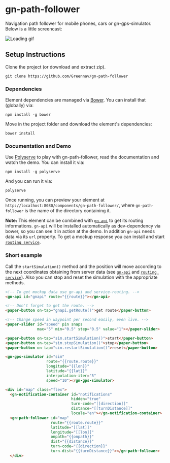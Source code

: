 # gn-path-follower

Navigation path follower for mobile phones, cars or gn-gps-simulator. Below is a little screencast:

![Loading gif](https://cloud.githubusercontent.com/assets/9342018/17696472/d6acaabe-63ae-11e6-94ed-f1354a0837a4.gif)

## Setup Instructions

Clone the project (or download and extract zip).

```
git clone https://github.com/Greennav/gn-path-follower
```

### Dependencies

Element dependencies are managed via [Bower](http://bower.io/). You can install that (globally) via:

```
npm install -g bower
```

Move in the project folder and download the element's dependencies:

```
bower install
```

### Documentation and Demo

Use [Polyserve](https://github.com/PolymerLabs/polyserve) to play with gn-path-follower, read the documentation and watch the demo. You can install it via:

```
npm install -g polyserve
```

And you can run it via:

```
polyserve
```

Once running, you can preview your element at `http://localhost:8080/components/gn-path-follower/`, where `gn-path-follower` is the name of the directory containing it.

**Note:** This element can be combined with [`gn-api`](https://github.com/Greennav/gn-api) to get its routing informations. `gn-api` will be installed automatically as dev-dependency via bower, so you can see it in action at the demo. In addition `gn-api` needs data via its `url` property. To get a mockup response you can install and start [`routing service`](https://github.com/Greennav/service-routing).

### Short example

Call the `startSimulation()` method and the position will move according to the next coordinates obtaining from server data (see [`gn-api`](https://github.com/Greennav/gn-api) and [`routing service`](https://github.com/Greennav/service-routing)). Also you can stop and reset the simulation with the appropriate methods.

```html
<!-- To get mockup data use gn-api and service-routing. -->
<gn-api id="gnapi" route="{{route}}"></gn-api>

<!-- Don't forget to get the route. -->
<paper-button on-tap="gnapi.getRoute()">get route</paper-button>

<!-- Change speed in waypoint per second easily, even live. -->
<paper-slider id="speed" pin snaps
              max="5" min="0.5" step="0.5" value="1"></paper-slider>

<paper-button on-tap="sim.startSimulation()">start</paper-button>
<paper-button on-tap="sim.stopSimulation()">stop</paper-button>
<paper-button on-tap="sim.restartSimulation()">reset</paper-button>

<gn-gps-simulator id="sim"
                  route="{{route.route}}"
                  longitude="{{lon}}"
                  latitude="{{lat}}"
                  interpolation-iter="5"
                  speed="10"></gn-gps-simulator>

<div id="map" class="flex">
  <gn-notification-container id="notifications"
                             hidden="true"
                             turn-code="[[direction]]"
                             distance="[[turnDistance]]"
                             locale="en"></gn-notification-container>
  <gn-path-follower id="map"
                    route="{{route.route}}"
                    latitude="[[lat]]"
                    longitude="[[lon]]"
                    onpath="{{onpath}}"
                    dist="{{distance}}"
                    turn-code="{{direction}}"
                    turn-dist="{{turnDistance}}"></gn-path-follower>
  </div>
```
